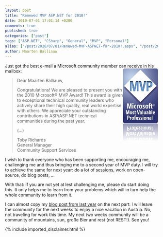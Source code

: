 ```yaml
---
layout: post
title: "Renewed MVP ASP.NET for 2010!"
date: 2010-07-01 17:01:14 +0200
comments: true
published: true
categories: ["post"]
tags: ["ASP.NET", "CSharp", "General", "MVP", "Personal"]
alias: ["/post/2010/07/01/Renewed-MVP-ASPNET-for-2010!.aspx", "/post/2010/07/01/renewed-mvp-aspnet-for-2010!.aspx"]
author: Maarten Balliauw
---
```

<p>Just got the best e-mail a Microsoft community member can receive in his mailbox:<a href="/images/MVPLogo.gif"><img title="MVPLogo" border="0" alt="MVPLogo" align="right" src="/images/MVPLogo_thumb.gif" width="115" height="240" /></a></p>  

<blockquote>   <p>Dear Maarten Balliauw,</p>    <p>Congratulations! We are pleased to present you with the 2010 Microsoft® MVP Award! This award is given to exceptional technical community leaders who actively share their high quality, real world expertise with others. We appreciate your outstanding contributions in ASP/ASP.NET technical communities during the past year.</p>    <p>(...)</p>    <p>Toby Richards      <br />General Manager       <br />Community Support Services</p> 

</blockquote>

  <p>I wish to thank everyone who has been supporting me, encouraging me, challenging me and thus bringing me to a second year of MVP duty. I will try to achieve the same for next year: do a lot of <a href="/page/Talks-Presentations.aspx" target="_blank">sessions</a>, work on open-source, do blog posts, … </p>  <p>With that: if you are not yet at lest challenging me, please do start doing this. It only helps me to learn from your problems which will in turn help the whole community to learn from it.</p>  <p>I can almost copy my <a href="/post/2009/07/02/Im-an-MVP-ASPNET!.aspx" target="_blank">blog post from last year</a> on the next part: I will leave the community for the next weeks to enjoy a nice vacation in Austria. No, not traveling for work this time. My next two weeks community will be a community of mountains, sun, große Bier and rest (not REST!). See you!</p>

{% include imported_disclaimer.html %}

